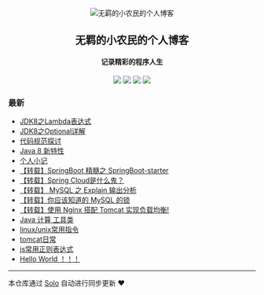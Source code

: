 <p align="center"><img alt="无羁的小农民的个人博客" src="http://wcoder.club/images/logo.jpg"></p><h2 align="center">
无羁的小农民的个人博客
</h2>

<h4 align="center">记录精彩的程序人生</h4>
<p align="center"><a title="无羁的小农民的个人博客" target="_blank" href="https://github.com/wangzhengkang/solo-blog"><img src="https://img.shields.io/github/last-commit/wangzhengkang/solo-blog.svg?style=flat-square&color=FF9900"></a>
<a title="GitHub repo size in bytes" target="_blank" href="https://github.com/wangzhengkang/solo-blog"><img src="https://img.shields.io/github/repo-size/wangzhengkang/solo-blog.svg?style=flat-square"></a>
<a title="Solo Version" target="_blank" href="https://github.com/88250/solo/releases"><img src="https://img.shields.io/badge/solo-3.6.7-f1e05a.svg?style=flat-square&color=blueviolet"></a>
<a title="Hits" target="_blank" href="https://github.com/88250/hits"><img src="https://hits.b3log.org/wangzhengkang/solo-blog.svg"></a></p>

### 最新

* [JDK8之Lambda表达式](http://wcoder.club/articles/2019/12/04/1575462648402.html)
* [JDK8之Optional详解](http://wcoder.club/articles/2019/12/03/1575375060966.html)
* [代码规范探讨](http://wcoder.club/articles/2019/12/02/1575289076688.html)
* [Java 8 新特性](http://wcoder.club/articles/2019/12/02/1575263105176.html)
* [个人小记](http://wcoder.club/articles/2019/12/02/1575252698426.html)
* [【转载】SpringBoot 精髓之 SpringBoot-starter](http://wcoder.club/articles/2019/12/02/1575250543046.html)
* [【转载】Spring Cloud是什么鬼？](http://wcoder.club/articles/2019/12/02/1575250216091.html)
* [【转载】 MySQL 之 Explain 输出分析](http://wcoder.club/articles/2019/12/02/1575251310870.html)
* [【转载】你应该知道的 MySQL 的锁](http://wcoder.club/articles/2019/12/02/1575251361504.html)
* [【转载】使用 Nginx 搭配 Tomcat 实现负载均衡!](http://wcoder.club/articles/2019/12/02/1575251511238.html)
* [Java 计算  工具类](http://wcoder.club/articles/2019/12/02/1575251975406.html)
* [linux/unix常用指令](http://wcoder.club/articles/2019/11/26/1574736518912.html)
* [tomcat日常](http://wcoder.club/articles/2019/11/26/1574736433502.html)
* [js常用正则表达式](http://wcoder.club/articles/2019/11/26/1574736367404.html)
* [Hello World ！！！](http://wcoder.club/articles/2019/11/26/1574734355857.html)



---

本仓库通过 [Solo](https://github.com/88250/solo) 自动进行同步更新 ❤️ 